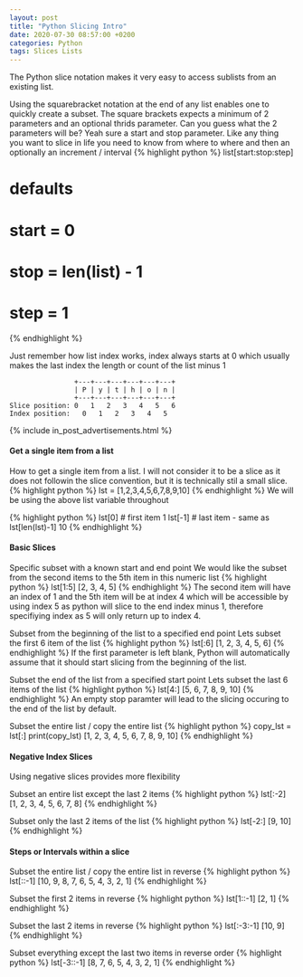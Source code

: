 ```yaml
---
layout: post
title: "Python Slicing Intro"
date: 2020-07-30 08:57:00 +0200
categories: Python
tags: Slices Lists
---
```

The Python slice notation makes it very easy to access sublists from an existing list.

Using the squarebracket notation at the end of any list enables one to quickly create a subset. The square brackets expects a minimum of 2 parameters and an optional thrids parameter.
Can you guess what the 2 parameters will be? Yeah sure a start and stop parameter. Like any thing you want to slice in life you need to know from where to where and then an optionally an increment / interval
{% highlight python %}
list[start:stop:step]
# defaults
# start = 0
# stop = len(list) - 1
# step = 1
{% endhighlight %}

Just remember how list index works, index always starts at 0 which usually makes the last index the length or count of the list minus 1
```
                +---+---+---+---+---+---+
                | P | y | t | h | o | n |
                +---+---+---+---+---+---+
Slice position: 0   1   2   3   4   5   6
Index position:   0   1   2   3   4   5
```

{% include in_post_advertisements.html %}

#### Get a single item from a list
How to get a single item from a list. I will not consider it to be a slice as it does not followin the slice convention, but it is technically stil a small slice.
{% highlight python %}
lst = [1,2,3,4,5,6,7,8,9,10]
{% endhighlight %}
We will be using the above list variable throughout

{% highlight python %}
lst[0] # first item
1
lst[-1] # last item - same as lst[len(lst)-1]
10
{% endhighlight %}

#### Basic Slices
Specific subset with a known start and end point
We would like the subset from the second items to the 5th item in this numeric list
{% highlight python %}
lst[1:5]
[2, 3, 4, 5]
{% endhighlight %}
The second item will have an index of 1 and the 5th item will be at index 4 which will be accessible by using index 5 as python will slice to the end index minus 1, therefore specifiying index as 5 will only return up to index 4.

Subset from the beginning of the list to a specified end point
Lets subset the first 6 item of the list
{% highlight python %}
lst[:6]
[1, 2, 3, 4, 5, 6]
{% endhighlight %}
If the first parameter is left blank, Python will automatically assume that it should start slicing from the beginning of the list.

Subset the end of the list from a specified start point
Lets subset the last 6 items of the list
{% highlight python %}
lst[4:]
[5, 6, 7, 8, 9, 10]
{% endhighlight %}
An empty stop paramter will lead to the slicing occuring to the end of the list by default.

Subset the entire list / copy the entire list
{% highlight python %}
copy_lst = lst[:]
print(copy_lst)
[1, 2, 3, 4, 5, 6, 7, 8, 9, 10]
{% endhighlight %}

#### Negative Index Slices
Using negative slices provides more flexibility

Subset an entire list except the last 2 items
{% highlight python %}
lst[:-2]
[1, 2, 3, 4, 5, 6, 7, 8]
{% endhighlight %}

Subset only the last 2 items of the list
{% highlight python %}
lst[-2:]
[9, 10]
{% endhighlight %}

#### Steps or Intervals within a slice

Subset the entire list / copy the entire list in reverse
{% highlight python %}
lst[::-1]
[10, 9, 8, 7, 6, 5, 4, 3, 2, 1]
{% endhighlight %}

Subset the first 2 items in reverse
{% highlight python %}
lst[1::-1]
[2, 1]
{% endhighlight %}

Subset the last 2 items in reverse
{% highlight python %}
lst[:-3:-1]
[10, 9]
{% endhighlight %}

Subset everything except the last two items in reverse order
{% highlight python %}
lst[-3::-1]
[8, 7, 6, 5, 4, 3, 2, 1]
{% endhighlight %}